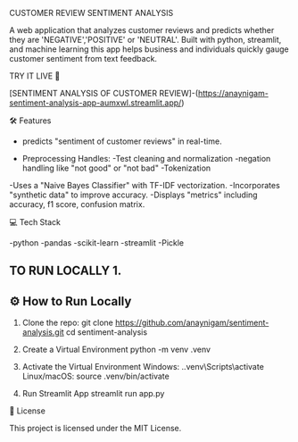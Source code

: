 CUSTOMER REVIEW SENTIMENT ANALYSIS

A web application that analyzes customer reviews and predicts whether they are 'NEGATIVE','POSITIVE' or 'NEUTRAL'.
Built with python, streamlit, and machine learning this app helps business and individuals quickly gauge customer sentiment from text feedback.

TRY IT LIVE 🚀

[SENTIMENT ANALYSIS OF CUSTOMER REVIEW]-(https://anaynigam-sentiment-analysis-app-aumxwl.streamlit.app/)

🛠️ Features
- predicts "sentiment of customer reviews" in real-time.
  
- Preprocessing Handles:
   -Test cleaning and normalization
   -negation handling like "not good" or "not bad"
   -Tokenization
  
-Uses a "Naive Bayes Classifier" with TF-IDF vectorization.
-Incorporates "synthetic data" to improve accuracy.
-Displays "metrics" including accuracy, f1 score, confusion matrix.

💻 Tech Stack

-python
-pandas
-scikit-learn
-streamlit
-Pickle

TO RUN LOCALLY
1.
---

## ⚙️ How to Run Locally
1. Clone the repo:
git clone https://github.com/anaynigam/sentiment-analysis.git
cd sentiment-analysis

2. Create a Virtual Environment
   python -m venv .venv

3. Activate the Virtual Environment
   Windows: .\.venv\Scripts\activate
   Linux/macOS: source .venv/bin/activate

4. Run Streamlit App
   streamlit run app.py
   
📝 License

This project is licensed under the MIT License.
